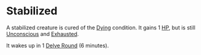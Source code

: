 # Stabilized

A stabilized creature is cured of the [Dying](Dying.md) condition. It gains 1 [HP](../../Player%20Characters/Derived%20Statistics/Health%20Points.md), but is still [Unconscious](Unconscious.md) and [Exhausted](Exhausted.md).

It wakes up in 1 [Delve Round](../Core%20Procedures/Round.md#Delve%20Round) (6 minutes).
